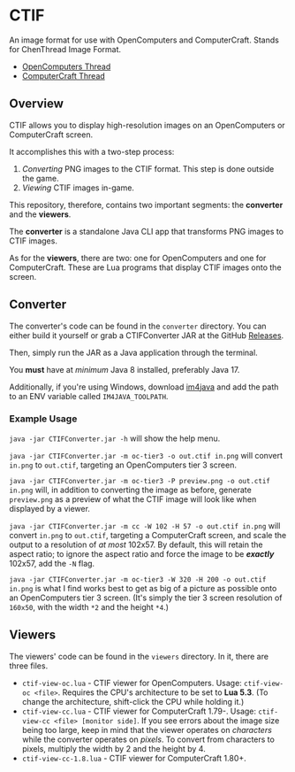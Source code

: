 # CTIF

An image format for use with OpenComputers and ComputerCraft. Stands for ChenThread Image Format.

* [OpenComputers Thread](https://oc.cil.li/topic/864-chenthread-image-format-high-quality-images-on-opencomputers/)
* [ComputerCraft Thread](http://www.computercraft.info/forums2/index.php?/topic/26186-chenthread-image-format-quality-images-on-18-computercraft)

## Overview

CTIF allows you to display high-resolution images on an OpenComputers or ComputerCraft screen.

It accomplishes this with a two-step process:

1. *Converting* PNG images to the CTIF format. This step is done outside the game.
2. *Viewing* CTIF images in-game.

This repository, therefore, contains two important segments: the **converter** and the **viewers**.

The **converter** is a standalone Java CLI app that transforms PNG images to CTIF images.

As for the **viewers**, there are two: one for OpenComputers and one for ComputerCraft. These are Lua programs that
display CTIF images onto the screen.

## Converter

The converter's code can be found in the `converter` directory. You can either build
it yourself or grab a CTIFConverter JAR at the GitHub [Releases](https://github.com/TehBrian/CTIF/releases/latest).

Then, simply run the JAR as a Java application through the terminal.

You **must** have at *minimum* Java 8 installed, preferably Java 17.

Additionally, if you're using Windows, download [im4java](https://im4java.sourceforge.net/) and add the path to an ENV
variable called `IM4JAVA_TOOLPATH`.

### Example Usage

`java -jar CTIFConverter.jar -h` will show the help menu.

`java -jar CTIFConverter.jar -m oc-tier3 -o out.ctif in.png` will convert `in.png` to `out.ctif`, targeting an
OpenComputers tier 3 screen.

`java -jar CTIFConverter.jar -m oc-tier3 -P preview.png -o out.ctif in.png` will, in addition to converting the image as
before, generate `preview.png` as a preview of what the CTIF image will look like when displayed by a viewer.

`java -jar CTIFConverter.jar -m cc -W 102 -H 57 -o out.ctif in.png` will convert `in.png` to `out.ctif`, targeting a
ComputerCraft screen, and scale the output to a resolution of *at most* 102x57. By default, this will retain the aspect
ratio; to ignore the aspect ratio and force the image to be ***exactly*** 102x57, add the `-N` flag.

`java -jar CTIFConverter.jar -m oc-tier3 -W 320 -H 200 -o out.ctif in.png` is what I find works best to get as big of
a picture as possible onto an OpenComputers tier 3 screen. (It's simply the tier 3 screen resolution of `160x50`, with
the width `*2` and the height `*4`.)

## Viewers

The viewers' code can be found in the `viewers` directory. In it, there are three files.

* `ctif-view-oc.lua` - CTIF viewer for OpenComputers. Usage: `ctif-view-oc <file>`. Requires the CPU's architecture to
  be set to **Lua 5.3**. (To change the architecture, shift-click the CPU while holding it.)
* `ctif-view-cc.lua` - CTIF viewer for ComputerCraft 1.79-. Usage: `ctif-view-cc <file> [monitor side]`. If you see
  errors about the image size being too large, keep in mind that the viewer operates on *characters* while the converter
  operates on *pixels*. To convert from characters to pixels, multiply the width by 2 and the height by 4.
* `ctif-view-cc-1.8.lua` - CTIF viewer for ComputerCraft 1.80+.
